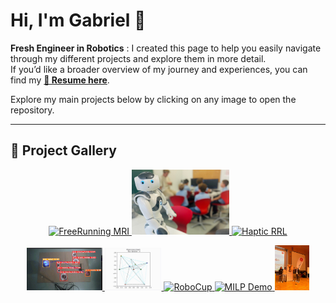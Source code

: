 <h1 align="left">Hi, I'm Gabriel 👋</h1>

**Fresh Engineer in Robotics** : I created this page to help you easily navigate through my different projects and explore them in more detail.  
If you’d like a broader overview of my journey and experiences, you can find my **[📄 Resume here](./Gabriel_PAFFI_Resume.pdf)**.

Explore my main projects below by clicking on any image to open the repository.<br/>

---


## 🎨 Project Gallery


<p align="center">
  <a href="./assets/freerunning.gif" title="Free-Running 5D Cardiac MRI">
    <img src="./assets/freerunning.gif" width="25%" alt="FreeRunning MRI"/>
  </a>
  <a href="https://github.com/Gabriel29062001/NAO_software" title="NAO Robotics">
    <img src="./assets/nao.jpg" width="31%" alt="NAO Robot"/>
  </a>
  <a href="https://github.com/Gabriel29062001/Bidirectional-Tactile-Interface-Control-and-Perception-Strategies" title="Haptic RRL">
    <img src="./assets/haptic_rrl.gif" width="37%" alt="Haptic RRL"/>
  </a>
</p>

<p align="center">
  <a href="https://github.com/Gabriel29062001/Mobile-Robotics-Project" title="Medical Robotics / MR Demo">
    <img src="./assets/mr.gif" width="24%" alt="MR Demo"/>
  </a>
  <a href="https://github.com/Gabriel29062001/MILP" title="Optimization / MILP">
    <img src="./assets/dis.gif" width="18%" alt="MILP Demo"/>
  </a>
  <a href="https://github.com/Gabriel29062001/ROBOCUP" title="RoboCup Project">
    <img src="./assets/robocup.gif" width="18%" alt="RoboCup"/>
  </a>
  <a href="https://github.com/Gabriel29062001/MILP" title="Optimization / MILP">
    <img src="./assets/milp.gif" width="27%" alt="MILP Demo"/>
  <a href="https://github.com/Gabriel29062001/hackathon" title="Lausanne Hackathon">
    <img src="./assets/lauzhac.jpeg" width="11%" alt="Lausanne Hackathon"/>
  </a>
</p>



